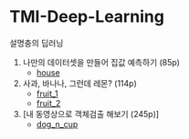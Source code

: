 # TMI-Deep-Learning
설명충의 딥러닝

1. 나만의 데이터셋을 만들어 집값 예측하기 (85p)
    - [house](https://drive.google.com/open?id=1a2KOvkiJnTReyO6plvZrbyn1OAC8s-oj)
2. 사과, 바나나, 그런데 레몬? (114p)
    - [fruit_1](https://drive.google.com/open?id=1M6lWa4tmvZjcdJs4ZIe9mc0JRWi0Tjmy)
    - [fruit_2](https://drive.google.com/open?id=13nucqxC0gPD6f-LYX4y7KlTjV8J5ofhf)
3. [내 동영상으로 객체검출 해보기 (245p)]
    - [dog_n_cup](https://drive.google.com/open?id=1B2YNvfEupW4sxvb6QcdISvhYHicgvKYJ)